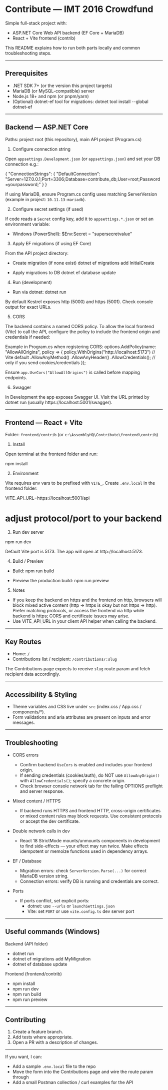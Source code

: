 # Contribute — IMT 2016 Crowdfund

Simple full-stack project with:
- ASP.NET Core Web API backend (EF Core + MariaDB)
- React + Vite frontend (contrib)

This README explains how to run both parts locally and common troubleshooting steps.

---

## Prerequisites

- .NET SDK 7+ (or the version this project targets)
- MariaDB (or MySQL-compatible) server
- Node.js 18+ and npm (or pnpm/yarn)
- (Optional) dotnet-ef tool for migrations:
  dotnet tool install --global dotnet-ef

---

## Backend — ASP.NET Core

Paths: project root (this repository), main API project (Program.cs)

1. Configure connection string

Open `appsettings.Development.json` (or `appsettings.json`) and set your DB connection e.g.:

{
  "ConnectionStrings": {
    "DefaultConnection": "Server=127.0.0.1;Port=3306;Database=contribute_db;User=root;Password=yourpassword;"
  }
}

If using MariaDB, ensure Program.cs config uses matching ServerVersion (example in project: `10.11.13-mariadb`).

2. Configure secret settings (if used)

If code reads a `Secret` config key, add it to `appsettings.*.json` or set an environment variable:
- Windows (PowerShell):
  $Env:Secret = "supersecretvalue"

3. Apply EF migrations (if using EF Core)

From the API project directory:

- Create migration (if none exist)
  dotnet ef migrations add InitialCreate

- Apply migrations to DB
  dotnet ef database update

4. Run (development)

- Run via dotnet:
  dotnet run

By default Kestrel exposes http (5000) and https (5001). Check console output for exact URLs.

5. CORS

The backend contains a named CORS policy. To allow the local frontend (Vite) to call the API, configure the policy to include the frontend origin and credentials if needed:

Example in Program.cs when registering CORS:
options.AddPolicy(name: "AllowAllOrigins", policy =>
{
  policy.WithOrigins("http://localhost:5173") // Vite default
        .AllowAnyMethod()
        .AllowAnyHeader()
        .AllowCredentials(); // only if you send cookies/credentials
});

Ensure `app.UseCors("AllowAllOrigins")` is called before mapping endpoints.

6. Swagger

In Development the app exposes Swagger UI. Visit the URL printed by dotnet run (usually https://localhost:5001/swagger).

---

## Frontend — React + Vite

Folder: `frontend/contrib` (or `c:\AssemblyHQ\Contribute\frontend\contrib`)

1. Install

Open terminal at the frontend folder and run:

npm install

2. Environment

Vite requires env vars to be prefixed with `VITE_`. Create `.env.local` in the frontend folder:

VITE_API_URL=https://localhost:5001/api
# adjust protocol/port to your backend

3. Run dev server

npm run dev

Default Vite port is 5173. The app will open at http://localhost:5173.

4. Build / Preview

- Build:
  npm run build

- Preview the production build:
  npm run preview

5. Notes

- If you keep the backend on https and the frontend on http, browsers will block mixed active content (http -> https is okay but not https -> http). Prefer matching protocols, or access the frontend via http while backend is https; CORS and certificate issues may arise.
- Use VITE_API_URL in your client API helper when calling the backend.

---

## Key Routes

- Home: `/`
- Contributions list / recipient: `/contributions/:slug`

The Contributions page expects to receive `slug` route param and fetch recipient data accordingly.

---

## Accessibility & Styling

- Theme variables and CSS live under `src` (index.css / App.css / components/*).
- Form validations and aria attributes are present on inputs and error messages.

---

## Troubleshooting

- CORS errors
  - Confirm backend `UseCors` is enabled and includes your frontend origin.
  - If sending credentials (cookies/auth), do NOT use `AllowAnyOrigin()` with `AllowCredentials()`; specify a concrete origin.
  - Check browser console network tab for the failing OPTIONS preflight and server response.

- Mixed content / HTTPS
  - If backend runs HTTPS and frontend HTTP, cross-origin certificates or mixed content rules may block requests. Use consistent protocols or accept the dev certificate.

- Double network calls in dev
  - React 18 StrictMode mounts/unmounts components in development to find side-effects — your effect may run twice. Make effects idempotent or memoize functions used in dependency arrays.

- EF / Database
  - Migration errors: check `ServerVersion.Parse(...)` for correct MariaDB version string.
  - Connection errors: verify DB is running and credentials are correct.

- Ports
  - If ports conflict, set explicit ports:
    - dotnet: use `--urls` or `launchSettings.json`
    - Vite: set `PORT` or use `vite.config.ts` dev server port

---

## Useful commands (Windows)

Backend (API folder)
- dotnet run
- dotnet ef migrations add MyMigration
- dotnet ef database update

Frontend (frontend/contrib)
- npm install
- npm run dev
- npm run build
- npm run preview

---

## Contributing

1. Create a feature branch.
2. Add tests where appropriate.
3. Open a PR with a description of changes.

---

If you want, I can:
- Add a sample `.env.local` file to the repo
- Move the form into the Contributions page and wire the route param through
- Add a small Postman collection / curl examples for the API
